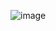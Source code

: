 ![image](https://user-images.githubusercontent.com/61194189/76852551-f13a5c80-688e-11ea-8c8e-362deb5f2143.png)

